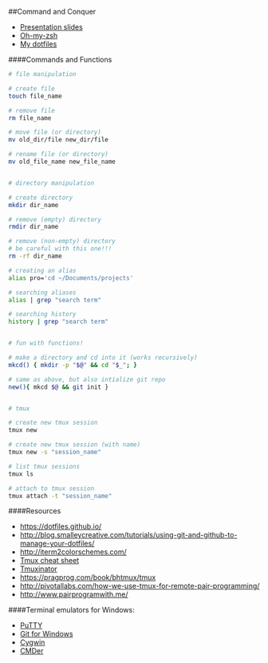 ##Command and Conquer
- [Presentation slides](https://jonoliver.github.io/command-and-conquer/)
- [Oh-my-zsh](https://github.com/robbyrussell/oh-my-zsh)
- [My dotfiles](https://github.com/jonoliver/dotfiles)

####Commands and Functions
```bash
# file manipulation

# create file
touch file_name

# remove file
rm file_name

# move file (or directory)
mv old_dir/file new_dir/file

# rename file (or directory)
mv old_file_name new_file_name


# directory manipulation

# create directory
mkdir dir_name

# remove (empty) directory
rmdir dir_name

# remove (non-empty) directory
# be careful with this one!!!
rm -rf dir_name

# creating an alias
alias pro='cd ~/Documents/projects'

# searching aliases
alias | grep "search term"

# searching history
history | grep "search term"


# fun with functions!

# make a directory and cd into it (works recursively)
mkcd() { mkdir -p "$@" && cd "$_"; }

# same as above, but also intialize git repo
new(){ mkcd $@ && git init }


# tmux

# create new tmux session
tmux new

# create new tmux session (with name)
tmux new -s "session_name"

# list tmux sessions
tmux ls

# attach to tmux session
tmux attach -t "session_name"

```


####Resources
- https://dotfiles.github.io/
- http://blog.smalleycreative.com/tutorials/using-git-and-github-to-manage-your-dotfiles/
- http://iterm2colorschemes.com/
- [Tmux cheat sheet](https://gist.github.com/MohamedAlaa/2961058)
- [Tmuxinator](https://github.com/tmuxinator/tmuxinator)
- https://pragprog.com/book/bhtmux/tmux
- http://pivotallabs.com/how-we-use-tmux-for-remote-pair-programming/
- http://www.pairprogramwith.me/

####Terminal emulators for Windows:
- [PuTTY](http://www.chiark.greenend.org.uk/~sgtatham/putty/)
- [Git for Windows](https://msysgit.github.io/)
- [Cygwin](https://www.cygwin.com/)
- [CMDer](https://bliker.github.io/cmder/)
